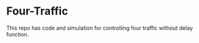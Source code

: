 # Four-Traffic
This repo has code and simulation for controlling four traffic without delay function.
